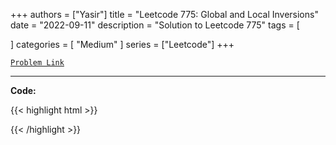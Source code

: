 
+++
authors = ["Yasir"]
title = "Leetcode 775: Global and Local Inversions"
date = "2022-09-11"
description = "Solution to Leetcode 775"
tags = [
    
]
categories = [
    "Medium"
]
series = ["Leetcode"]
+++



[`Problem Link`](https://leetcode.com/problems/global-and-local-inversions/description/)

---

**Code:**

{{< highlight html >}}

{{< /highlight >}}

